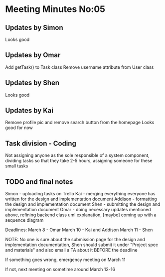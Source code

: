 # Meeting Minutes No:05

## Updates by Simon

Looks good

## Updates by Omar

Add getTask() to Task class
Remove username attribute from User class

## Updates by Shen

Looks good

## Updates by Kai

Remove profile pic and remove search button from the homepage
Looks good for now

## Task division - Coding

Not assigning anyone as the sole responsible of a system component, dividing tasks so that they take 2-5 hours, assigning someone for these small tasks

## TODO and final notes

Simon - uploading tasks on Trello
Kai - merging everything everyone has written for the design and implementation document
Addison - formatting the design and implementation document
Shen - submitting the design and implementation document
Omar - doing necessary updates mentioned above, refining backend class uml explanation, [maybe] coming up with a sequence diagram

Deadlines:
March 8 - Omar
March 10 - Kai and Addison
March 11 - Shen

NOTE: No one is sure about the submission page for the design and implementation documentation, Shen should submit it under "Project spec and materials" and also email a TA about it BEFORE the deadline

If something goes wrong, emergency meeting on March 11

If not, next meeting on sometime around March 12-16


